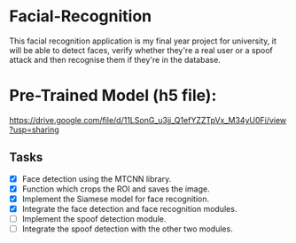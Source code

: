# Facial-Recognition
This facial recognition application is my final year project for university, it will be able to detect faces, verify whether they're a real user or a spoof attack and then recognise them if they're in the database.

# Pre-Trained Model (h5 file):
https://drive.google.com/file/d/11LSonG_u3jj_Q1efYZZTpVx_M34yU0Fi/view?usp=sharing

 ## Tasks
 - [x] Face detection using the MTCNN library.
 - [x] Function which crops the ROI and saves the image.
 - [x] Implement the Siamese model for face recognition.
 - [x] Integrate the face detection and face recognition modules.
 - [ ] Implement the spoof detection module.
 - [ ] Integrate the spoof detection with the other two modules.
